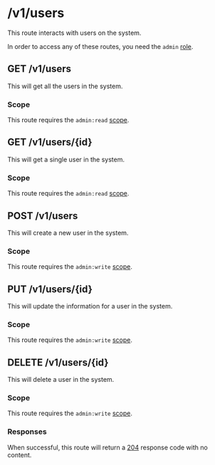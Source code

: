 # /v1/users
This route interacts with users on the system.

In order to access any of these routes, you need the `admin` [role](/docs/v1/roles).

## GET /v1/users
This will get all the users in the system.

### Scope
This route requires the `admin:read` [scope](/docs/v1/scope).

## GET /v1/users/{id}
This will get a single user in the system.

### Scope
This route requires the `admin:read` [scope](/docs/v1/scope).

## POST /v1/users
This will create a new user in the system.

### Scope
This route requires the `admin:write` [scope](/docs/v1/scope).

## PUT /v1/users/{id}
This will update the information for a user in the system.

### Scope
This route requires the `admin:write` [scope](/docs/v1/scope).

## DELETE /v1/users/{id}
This will delete a user in the system.

### Scope
This route requires the `admin:write` [scope](/docs/v1/scope).

### Responses
When successful, this route will return a [204](/docs/v1/response-codes#204) response code with no content.